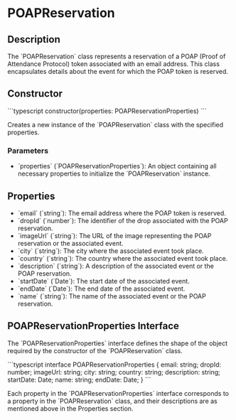 # POAPReservation

## Description

The \`POAPReservation\` class represents a reservation of a POAP (Proof of Attendance Protocol) token associated with an email address. This class encapsulates details about the event for which the POAP token is reserved.

## Constructor

\`\`\`typescript
constructor(properties: POAPReservationProperties)
\`\`\`

Creates a new instance of the \`POAPReservation\` class with the specified properties.

### Parameters

- \`properties\` (\`POAPReservationProperties\`): An object containing all necessary properties to initialize the \`POAPReservation\` instance.

## Properties

- \`email\` (\`string\`): The email address where the POAP token is reserved.
- \`dropId\` (\`number\`): The identifier of the drop associated with the POAP reservation.
- \`imageUrl\` (\`string\`): The URL of the image representing the POAP reservation or the associated event.
- \`city\` (\`string\`): The city where the associated event took place.
- \`country\` (\`string\`): The country where the associated event took place.
- \`description\` (\`string\`): A description of the associated event or the POAP reservation.
- \`startDate\` (\`Date\`): The start date of the associated event.
- \`endDate\` (\`Date\`): The end date of the associated event.
- \`name\` (\`string\`): The name of the associated event or the POAP reservation.

## POAPReservationProperties Interface

The \`POAPReservationProperties\` interface defines the shape of the object required by the constructor of the \`POAPReservation\` class.

\`\`\`typescript
interface POAPReservationProperties {
  email: string;
  dropId: number;
  imageUrl: string;
  city: string;
  country: string;
  description: string;
  startDate: Date;
  name: string;
  endDate: Date;
}
\`\`\`

Each property in the \`POAPReservationProperties\` interface corresponds to a property in the \`POAPReservation\` class, and their descriptions are as mentioned above in the Properties section.